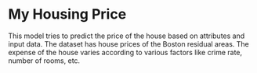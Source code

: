 # My Housing Price
This model tries to predict the price of the house based on attributes and input data. The dataset has house prices of the Boston residual areas. The expense of the house varies according to various factors like crime rate, number of rooms, etc.
